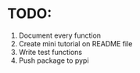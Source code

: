 TODO:
=====

1. Document every function
2. Create mini tutorial on README file
3. Write test functions
4. Push package to pypi
